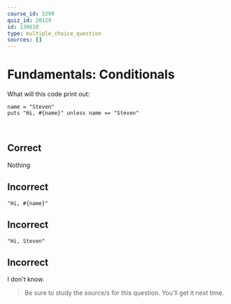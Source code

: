```yaml
---
course_id: 3299
quiz_id: 20129
id: 130610
type: multiple_choice_question
sources: []
---
```


# Fundamentals: Conditionals

What will this code print out:

```
name = "Steven"
puts "Hi, #{name}" unless name == "Steven"
```

&nbsp;

## Correct

Nothing

## Incorrect

```
"Hi, #{name}"
```

## Incorrect

```
"Hi, Steven"
```

## Incorrect

I don't know.

> Be sure to study the source/s for this question. You'll get it next time.
